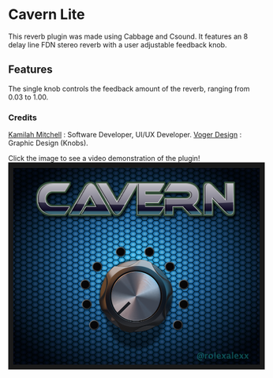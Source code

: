 # Cavern Lite
This reverb plugin was made using Cabbage and Csound. It features an 8 delay line FDN stereo reverb with a user adjustable feedback knob. 

## Features
The single knob controls the feedback amount of the reverb, ranging from 0.03 to 1.00. 

### Credits
[Kamilah Mitchell](http://alexxbeats.weebly.com/ "Rolex Alexx") : Software Developer, UI/UX Developer.
[Voger Design](https://vogerdesign.com/ "Voger Design's Homepage") : Graphic Design (Knobs).

Click the image to see a video demonstration of the plugin!
<a href="https://www.youtube.com/watch?v=-OKyP_JYE5k
" target="_blank"><img src="https://github.com/imABEING/Cavern/blob/master/Images/CavernLiteUI.jpeg" 
alt="IMAGE ALT TEXT HERE" width="500" height="400" border="10" /></a>

